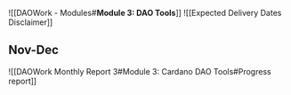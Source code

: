 ![[DAOWork - Modules#**Module 3: DAO Tools**]]
![[Expected Delivery Dates Disclaimer]]

## Nov-Dec 
![[DAOWork Monthly Report 3#Module 3: Cardano DAO Tools#Progress report]]